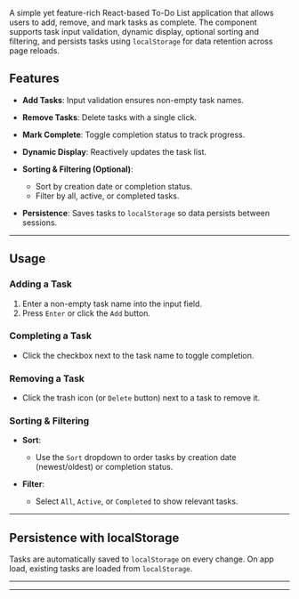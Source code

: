 A simple yet feature-rich React-based To-Do List application that allows users to add, remove, and mark tasks as complete. The component supports task input validation, dynamic display, optional sorting and filtering, and persists tasks using `localStorage` for data retention across page reloads.

## Features

* **Add Tasks**: Input validation ensures non-empty task names.
* **Remove Tasks**: Delete tasks with a single click.
* **Mark Complete**: Toggle completion status to track progress.
* **Dynamic Display**: Reactively updates the task list.
* **Sorting & Filtering (Optional)**:

  * Sort by creation date or completion status.
  * Filter by all, active, or completed tasks.
* **Persistence**: Saves tasks to `localStorage` so data persists between sessions.

---

## Usage

### Adding a Task

1. Enter a non-empty task name into the input field.
2. Press `Enter` or click the `Add` button.

### Completing a Task

* Click the checkbox next to the task name to toggle completion.

### Removing a Task

* Click the trash icon (or `Delete` button) next to a task to remove it.

### Sorting & Filtering

* **Sort**:

  * Use the `Sort` dropdown to order tasks by creation date (newest/oldest) or completion status.
* **Filter**:

  * Select `All`, `Active`, or `Completed` to show relevant tasks.

---

## Persistence with localStorage

Tasks are automatically saved to `localStorage` on every change. On app load, existing tasks are loaded from `localStorage`.

---

---
